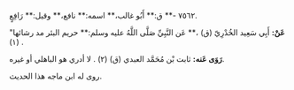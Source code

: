 ٧٥٦٢ -** ق:** أَبُو غالب،** اسمه:** نافع،** وقيل:** رَافِعٍ.

**عَنْ:** أَبِي سَعِيد الخُدْرِيّ (ق) ،** عَن النَّبِيِّ صَلَّى اللَّهُ عليه وسلم:** حريم البئر مد رشائها" (١) .

**رَوَى عَنه:** ثابت بْن مُحَمَّد العبدي (ق) (٢) . لا أدري هو الباهلي أو غيره.

روى له ابن ماجه هذا الحديث.